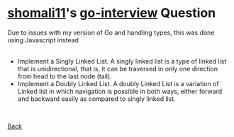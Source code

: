 # [shomali11](https://github.com/shomali11)'s [go-interview](https://github.com/shomali11/go-interview) Question
Due to issues with my version of Go and handling types, this was done using Javascript instead<br />
<br />
- Implement a Singly Linked List. A singly linked list is a type of linked list that is unidirectional, that is, it can be traversed in only one direction from head to the last node (tail). <br />
- Implement a Doubly Linked List. A doubly Linked List is a variation of Linked list in which navigation is possible in both ways, either forward and backward easily as compared to singly linked list.

<br />

[Back](../../../../)